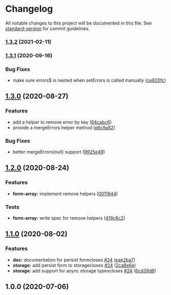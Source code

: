 # Changelog

All notable changes to this project will be documented in this file. See [standard-version](https://github.com/conventional-changelog/standard-version) for commit guidelines.

### [1.3.2](https://github.com///compare/v1.3.1...v1.3.2) (2021-02-11)

### [1.3.1](https://github.com///compare/v1.3.0...v1.3.1) (2020-09-16)


### Bug Fixes

* make sure errors$ is nexted when setErrors is called manually ([ce820fc](https://github.com///commit/ce820fc2bf49c63989b02a45166c6bab97fa199e))

## [1.3.0](https://github.com///compare/v1.2.0...v1.3.0) (2020-08-27)


### Features

* add a helper to remove error by key ([64cabc6](https://github.com///commit/64cabc6dc3f26b973d1941260b766dbd1cae7e21))
* provide a mergeErrors helper method ([e6c9a82](https://github.com///commit/e6c9a82a4c9af5af3e83ebd0d63a090154217320))


### Bug Fixes

* better mergeErrors(null) support ([9925e49](https://github.com///commit/9925e49555bd536802f310708e8c979f68f83614))

## [1.2.0](https://github.com///compare/v1.1.0...v1.2.0) (2020-08-24)


### Features

* **form-array:** implement remove helpers ([0011944](https://github.com///commit/0011944e4300107bbb3a067cb018795f413d4132))


### Tests

* **form-array:** write spec for remove helpers ([419c8c2](https://github.com///commit/419c8c246ac8de9ab340efb79284ada30919fc7d))

## [1.1.0](https://github.com///compare/v1.0.0...v1.1.0) (2020-08-02)


### Features

* **doc:** documentation for persist formcloses [#24](https://github.com//undefined/issues/24) ([eae2ba7](https://github.com///commit/eae2ba771accb0d36ee983eaef0b4ae61ba277ba))
* **storage:** add persist form to storagecloses [#24](https://github.com//undefined/issues/24) ([2ca8e6e](https://github.com///commit/2ca8e6e677232eb80ae0eab4109b34bcabf77dae))
* **storage:** add support for async storage typescloses [#24](https://github.com//undefined/issues/24) ([6cd39d8](https://github.com///commit/6cd39d81b5d07e8ff449632de98f6057e570e67b))

## 1.0.0 (2020-07-06)
